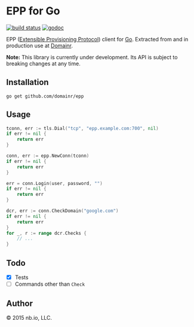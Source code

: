 # EPP for Go

[![build status](https://img.shields.io/circleci/project/domainr/epp/master.svg)](https://circleci.com/gh/domainr/epp)
[![godoc](http://img.shields.io/badge/docs-GoDoc-blue.svg)](https://godoc.org/github.com/domainr/epp)

EPP ([Extensible Provisioning Protocol](https://tools.ietf.org/html/rfc5730)) client for
[Go](https://golang.org/). Extracted from and in production use at [Domainr](https://domainr.com/).

**Note:** This library is currently under development. Its API is subject to breaking changes at any time.

## Installation

`go get github.com/domainr/epp`

## Usage

```go
tconn, err := tls.Dial("tcp", "epp.example.com:700", nil)
if err != nil {
	return err
}

conn, err := epp.NewConn(tconn)
if err != nil {
	return err
}

err = conn.Login(user, password, "")
if err != nil {
	return err
}

dcr, err := conn.CheckDomain("google.com")
if err != nil {
	return err
}
for _, r := range dcr.Checks {
	// ...
}
```

## Todo

- [X] Tests
- [ ] Commands other than `Check`

## Author

© 2015 nb.io, LLC.

